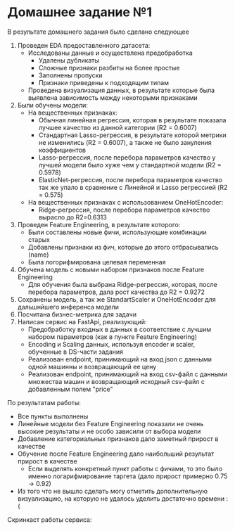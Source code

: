 # Домашнее задание №1
В результате домашнего задания было сделано следующее

1. Проведен EDA предоставленного датасета:
   * Исследованы данные и осуществлена предобработка
     * Удалены дубликаты
     * Сложные признаки разбиты на более простые
     * Заполнены пропуски
     * Признаки приведены к подходящим типам
   * Проведена визуализация данных, в результате которые была выявлена зависимость между некоторыми признаками
2. Были обучены модели:
   * На вещественных признаках:
     * Обычная линейная регрессия, которая в результате показала лучшее качество из данной категории (R2 = 0.6007)
     * Стандартная Lasso-регрессия, в результате которой метрики не изменились (R2 = 0.6007), а также не было зануления коэффициентов
     * Lasso-регрессия, после перебора параметров качество у лучшей модели было хуже чем у стандартной модели (R2 = 0.5978)
     * ElasticNet-регрессия, после перебора параметров качество так же упало в сравнение с Линейной и Lasso регрессией (R2 = 0.575)
   * На вещественных признаках с использованием OneHotEncoder:
     * Ridge-регрессия, после перебора параметров качество вырасло до R2=0.6313
3. Проведен Feature Engineering, в результате которого:
   * Были составлены новые фичи, использующие комбинации старых
   * Добавлены признаки из фич, которые до этого отбрасывались (name)
   * Была логорифмирована целевая переменная
4. Обучена модель с новыми набором признаков после Feature Engineering
   * Для обучения была выбрана Ridge-регрессия, которая, после перебора параметров, дала рост качества до R2 = 0.9272
5. Сохранены модель, а так же StandartScaler и OneHotEncoder для дальшнйшего инференса модели
6. Посчитана бизнес-метрика для задачи
7. Написан сервис на FastApi, реализующий:
   * Предобработку входных в данных в соответствие с лучшим набором параметров (как в пункте Feature Engineering)
   * Encoding и Scaling данных, используя encoder и scaler, обученные в DS-части задания
   * Реализован endpoint, принимающий на вход json с данными одной машинны и возвращающий ее цену
   * Реализован endpoint, принимающий на вход csv-файл с данными множества машин и возвращающий исходный csv-файл с добавленным полем "price"

По результатам работы:
* Все пункты выполнены
* Линейные модели без Feature Engineering показали не очень высокие результаты и не особо зависили от выбора модели
* Добавление категориальных признаков дало заметный прирост в качестве
* Обучение после Feature Engineering дало наибольший результат прирост в качестве
  * Если выделять конкретный пункт работы с фичами, то это было именно логарифмирование таргета (дало прирост примерно 0.75 -> 0.92) 
* Из того что не вышло сделать могу отметить дополнительную визуализацию, на которую не удалось уделить достаточно времени :(

Скринкаст работы сервиса:
